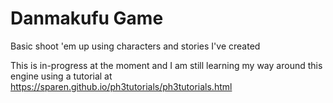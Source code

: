 # Danmakufu Game
 Basic shoot 'em up using characters and stories I've created

This is in-progress at the moment and I am still learning my way around this engine using a tutorial at https://sparen.github.io/ph3tutorials/ph3tutorials.html
